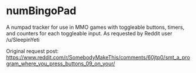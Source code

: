 # numBingoPad
A numpad tracker for use in MMO games with toggleable buttons, timers, and counters for each toggleable input. As requested by Reddit user /u/SleepinYeti

Original request post: 
https://www.reddit.com/r/SomebodyMakeThis/comments/60jtp0/smt_a_program_where_you_press_buttons_09_on_your/
